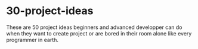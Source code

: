 # 30-project-ideas

These are 50 project ideas beginners and advanced developper can do when they want to create project or are bored in their room alone like every programmer in earth.
